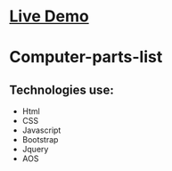 # [Live Demo](https://computer-parts-list-roycua.vercel.app/)

# Computer-parts-list

## Technologies use:
- Html
- CSS
- Javascript
- Bootstrap
- Jquery
- AOS
